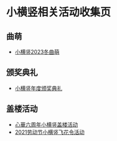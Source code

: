 # 小横竖相关活动收集页
## 曲萌
- [小横竖2023冬曲萌](./vcmoe-2023-winter/vote.html)

## 颁奖典礼
- [小横竖年度颁奖典礼](https://www.bilibili.com/read/cv15010054)

## 盖楼活动
- [心華六周年小横竖盖楼活动](https://eggry.com/XinHua6th/)
- [2021劳动节小横竖飞花令活动](https://eggry.com/2021-05-01-FeiHuaLing/)

